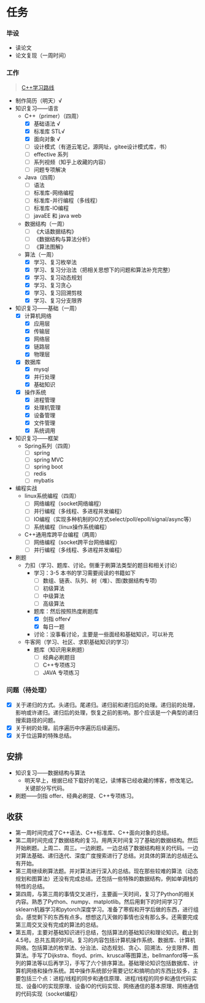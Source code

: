 # 任务

### 毕设

- 读论文
- 论文复现（一周时间）

### 工作
> [C++学习路线](https://www.zhihu.com/collection/589776737)

- 制作简历（明天）√
- 知识复习——语言
  - C++（primer）（四周）
    - [x] 基础语法 √
    - [x] 标准库 STL√
    - [x] 面向对象 √
    - [ ] 设计模式（有道云笔记，源网址，gitee设计模式库，书）
    - [ ] effective 系列
    - [ ] 系列视频（知乎上收藏的内容）
    - [ ] 问题专项解决
  - Java（四周）
    - [ ] 语法
    - [ ] 标准库-网络编程
    - [ ] 标准库-并行编程（多线程）
    - [ ] 标准库-IO编程
    - [ ] javaEE 和 java web
  - 数据结构（一周）
    - [ ] 《大话数据结构》
    - [ ] 《数据结构与算法分析》
    - [ ] 《算法图解》
  - 算法（一周）
    - [x] 学习、复习枚举法
    - [x] 学习、复习分治法（把相关思想下的问题和算法补充完整）
    - [x] 学习、复习动态规划
    - [x] 学习、复习贪心
    - [x] 学习、复习回溯剪枝
    - [x] 学习、复习分支限界
- 知识复习——基础（一周）
  - [x] 计算机网络
    - [x] 应用层
    - [x] 传输层
    - [x] 网络层
    - [x] 链路层
    - [x] 物理层
  - [x] 数据库
    - [x] mysql
    - [x] 并行处理
    - [x] 基础知识
  - [x] 操作系统
    - [x] 进程管理
    - [x] 处理机管理
    - [x] 设备管理
    - [x] 文件管理
    - [x] 系统调用
- 知识复习——框架
  - Spring系列（四周）
    - [ ] spring
    - [ ] spring MVC
    - [ ] spring boot
    - [ ] redis
    - [ ] mybatis
- 编程实战
  - linux系统编程（四周）
    - [ ] 网络编程（socket网络编程）
    - [ ] 并行编程（多线程、多进程并发编程）
    - [ ] IO编程（实现多种机制的IO方式select/poll/epoll/signal/async等）
    - [ ] 系统编程（linux操作系统编程）
  - C++通用库跨平台编程（两周）
    - [ ] 网络编程（socket跨平台网络编程）
    - [ ] 并行编程（多线程、多进程并发编程）
- 刷题
  - 力扣（学习、题库、讨论。侧重于刷算法类型的题目和相关讨论）
    - 学习：3-5 本书的学习需要阅读的书籍如下
      - [ ] 数组、链表、队列、树（堆）、图(数据结构专项)
      - [ ] 初级算法
      - [ ] 中级算法
      - [ ] 高级算法
    - 题库：然后按照热度刷题库
      - [X] 剑指 offer√
      - [x] 每日一题
    - 讨论：没事看讨论，主要是一些面经和基础知识，可以补充
  - 牛客网（学习、社区、求职基础知识的学习）
    - 题库（知识用来刷题）
      - [ ] 经典必刷题目
      - [ ] C++专项练习
      - [ ] JAVA 专项练习

### 问题（待处理）

- [x] 关于递归的方式。头递归。尾递归。递归前和递归后的处理。递归前的处理，影响或许递归。递归后的处理，恢复之前的影响。那个应该是一个典型的递归搜索路径的问题。
- [x] 关于树的处理。前序遍历中序遍历后续遍历。
- [x] 关于位运算的特殊总结。

## 安排

- 知识复习——数据结构与算法
  - 明天早上，根据已经下载好的笔记，读博客已经收藏的博客，修改笔记。关键部分写代码。
- 刷题——剑指 offer、经典必刷提、C++专项练习。



## 收获
* 第一周时间完成了C++语法、C++标准库、C++面向对象的总结。
* 第二周时间完成了数据结构的复习。用两天时间复习了基础的数据结构。然后开始刷题。上周二、周三。一边刷题。一边总结了数据结构相关的代码。一边对算法基础、递归迭代、深度广度搜索进行了总结。对具体的算法的总结还么有开始。
* 第三周继续刷算法题。并对算法进行深入的总结。现在那些较难的算法（动态规划和图算法）还没有完成总结。还包括一些特殊的数据结构，例如单调栈的特性的总结。
* 第四周，与第三周的事情交叉进行，主要画一天时间，复习了Python的相关内容。熟悉了Python、numpy、matplotlib。然后用剩下的时间学习了sklearn机器学习和pytorch深度学习。准备了寒假和开学后做的东西，进行组会。感觉剩下的东西有点多。想想这几天做的事情也没有那么多。还需要完成第三周交叉没有完成的算法的总结。
* 第五周，主要对基础知识进行总结，包括算法的基础知识和理论知识。截止到4.5号。总共五周的时间。复习的内容包括计算机操作系统、数据库、计算机网络。包括算法的枚举法、分治法、动态规划、贪心、回溯法、分支限界、图算法。手写了Dijkstra、floyd、prim、kruscal等图算法，bellmanford等一系列的算法等以后再学习，手写了六个排序算法。基础理论知识包括数据库、计算机网络和操作系统。其中操作系统部分需要记忆和搞明白的东西比较多，主要包括三个点：进程/线程的同步和通信原理、进程/线程的同步和通信代码实现、设备IO的实现原理、设备IO的代码实现、网络通信的基本原理、网络通信的代码实现（socket编程）
